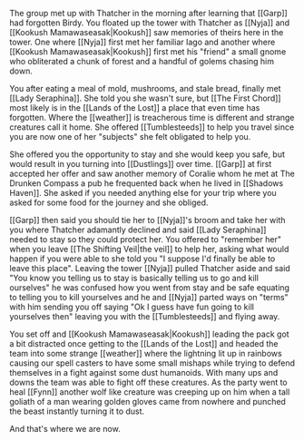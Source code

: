 The group met up with Thatcher in the morning after learning that [[Garp]] had forgotten Birdy. You floated up the tower with Thatcher as [[Nyja]] and [[Kookush Mamawaseasak|Kookush]] saw memories of theirs here in the tower. One where [[Nyja]] first met her familiar Iago and another where [[Kookush Mamawaseasak|Kookush]] first met his "friend" a small gnome who obliterated a chunk of forest and a handful of golems chasing him down. 

You after eating a meal of mold, mushrooms, and stale bread, finally met [[Lady Seraphina]]. She told you she wasn't sure, but [[The First Chord]] most likely is in the [[Lands of the Lost]] a place that even time has forgotten. Where the [[weather]] is treacherous time is different and strange creatures call it home. She offered [[Tumblesteeds]] to help you travel since you are now one of her "subjects" she felt obligated to help you. 

She offered you the opportunity to stay and she would keep you safe, but would result in you turning into [[Dustlings]] over time. [[Garp]] at first accepted her offer and saw another memory of Coralie whom he met at The Drunken Compass a pub he frequented back when he lived in [[Shadows Haven]]. She asked if you needed anything else for your trip where you asked for some food for the journey and she obliged. 

[[Garp]] then said you should tie her to [[Nyja]]'s broom and take her with you where Thatcher adamantly declined and said [[Lady Seraphina]] needed to stay so they could protect her. You offered to "remember her" when you leave [[The Shifting Veil|the veil]] to help her, asking what would happen if you were able to she told you "I suppose I'd finally be able to leave this place". Leaving the tower [[Nyja]] pulled Thatcher aside and said "You know you telling us to stay is basically telling us to go and kill ourselves" he was confused how you went from stay and be safe equating to telling you to kill yourselves and he and [[Nyja]] parted ways on "terms" with him sending you off saying "Ok I guess have fun going to kill yourselves then" leaving you with the [[Tumblesteeds]] and flying away.

You set off and [[Kookush Mamawaseasak|Kookush]] leading the pack got a bit distracted once getting to the [[Lands of the Lost]] and headed the team into some strange [[weather]] where the lightning lit up in rainbows causing our spell casters to have some small mishaps while trying to defend themselves in a fight against some dust humanoids. With many ups and downs the team was able to fight off these creatures. As the party went to heal [[Fynn]] another wolf like creature was creeping up on him when a tall goliath of a man wearing golden gloves came from nowhere and punched the beast instantly turning it to dust. 

And that's where we are now.
